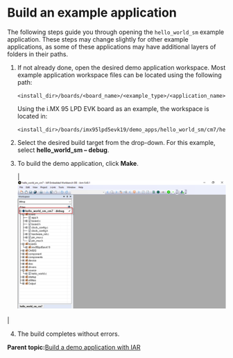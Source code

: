 # Build an example application

The following steps guide you through opening the `hello_world_sm` example application. These steps may change slightly for other example applications, as some of these applications may have additional layers of folders in their paths.

1.  If not already done, open the desired demo application workspace. Most example application workspace files can be located using the following path:

    ```
    <install_dir>/boards/<board_name>/<example_type>/<application_name>/iar
    ```

    Using the i.MX 95 LPD EVK board as an example, the workspace is located in:

    ```
    <install_dir>/boards/imx95lpd5evk19/demo_apps/hello_world_sm/cm7/hello_world_sm_cm7.eww
    ```

2.  Select the desired build target from the drop-down. For this example, select **hello\_world\_sm – debug**.

3.  To build the demo application, click **Make**.

    |![](../images/demo_build_target_selection_8mm.bmp "Demo build target selection")

|

4.  The build completes without errors.

**Parent topic:**[Build a demo application with IAR](../topics/run_a_flash_target_demo_by_uuu.md)

